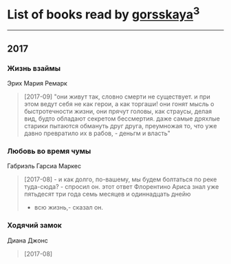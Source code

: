 # List of books read by [gorsskaya](http://vk.com/id324985634)<sup>3</sup>
---

## 2017

### Жизнь взаймы
Эрих Мария Ремарк
> [2017-09] "они живут так, словно смерти не существует. и при этом ведут себя не как герои, а как торгаши! они гонят мысль о быстротечности жизни, они прячут головы, как страусы, делая вид, будто обладают секретом бессмертия. даже самые дряхлые старики пытаются обмануть друг друга, преумножая то, что уже давно превратило их в рабов, - деньгм и власть"


### Любовь во время чумы
Габриэль Гарсиа Маркес
> [2017-08] - и как долго, по-вашему, мы будем болтаться по реке туда-сюда? - спросил он.
> этот ответ Флорентино Ариса знал уже пятьдесят три года семь месяцев и одиннадцать днейю
> - всю жизнь,- сказал он.


### Ходячий замок
Диана Джонс
> [2017-08] 



